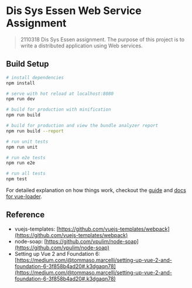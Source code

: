 # Dis Sys Essen Web Service Assignment

> 2110318 Dis Sys Essen assignment. The purpose of this project is to write a distributed application using Web services.

## Build Setup

``` bash
# install dependencies
npm install

# serve with hot reload at localhost:8080
npm run dev

# build for production with minification
npm run build

# build for production and view the bundle analyzer report
npm run build --report

# run unit tests
npm run unit

# run e2e tests
npm run e2e

# run all tests
npm test
```

For detailed explanation on how things work, checkout the [guide](http://vuejs-templates.github.io/webpack/) and [docs for vue-loader](http://vuejs.github.io/vue-loader).

## Reference
- vuejs-templates: [https://github.com/vuejs-templates/webpack](https://github.com/vuejs-templates/webpack)
- node-soap: [https://github.com/vpulim/node-soap](https://github.com/vpulim/node-soap)
- Setting up Vue 2 and Foundation 6: [https://medium.com/@tommaso.marcelli/setting-up-vue-2-and-foundation-6-3f858b4ad20#.k3dgaqn78](https://medium.com/@tommaso.marcelli/setting-up-vue-2-and-foundation-6-3f858b4ad20#.k3dgaqn78)
